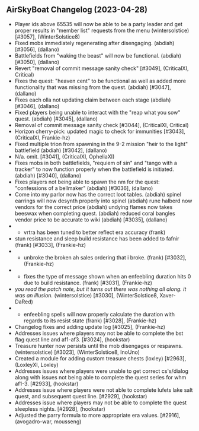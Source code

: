 ## AirSkyBoat Changelog (2023-04-28)
- Player ids above 65535 will now be able to be a party leader and get proper results in "member list" requests from the menu (wintersolstice) [#3057], (WinterSolstice8)
- Fixed mobs immediately regenerating after disengaging. (abdiah) [#3056], (dallano)
- Battlefields from "waking the beast" will now be functional. (abdiah) [#3050], (dallano)
- Revert "removal of commit message sanity check" [#3049], (CriticalXI, Critical)
- Fixes the quest: "heaven cent" to be functional as well as added more functionality that was missing from the quest. (abdiah) [#3047], (dallano)
- Fixes each olla not updating claim between each stage (abdiah) [#3046], (dallano)
- Fixed players being unable to interact with the "reap what you sow" quest. (abdiah) [#3045], (dallano)
- Removal of commit message sanity check [#3044], (CriticalXI, Critical)
- Horizon cherry-pick: updated magic to check for immunities [#3043], (CriticalXI, Frankie-hz)
- Fixed multiple trion from spawning in the 9-2 mission "heir to the light" battlefield (abdiah) [#3042], (dallano)
- N/a. omit. [#3041], (CriticalXI, OpheliaXI)
- Fixes mobs in both battlefields, "requiem of sin" and "tango with a tracker" to now function properly when the battlefield is initiated. (abdiah) [#3040], (dallano)
- Fixes players not being able to spawn the nm for the quest: "confessions of a bellmaker" (abdiah) [#3036], (dallano)
- Come into my parlor now has the correct loot tables. (abdiah) spinel earrings will now desynth properly into spinel (abdiah) rune halberd now vendors for the correct price (abdiah) undying flames now takes beeswax when completing quest. (abdiah) reduced coral bangles vendor price to be accurate to wiki (abdiah) [#3035], (dallano)
- - vrtra has been tuned to better reflect era accuracy (frank) - stun resistance and sleep build resistance has been added to fafnir (frank) [#3033], (Frankie-hz)
- - unbroke the broken ah sales ordering that i broke. (frank) [#3032], (Frankie-hz)
- - fixes the type of message shown when an enfeebling duration hits 0 due to build resistance. (frank) [#3031], (Frankie-hz)
- _you read the patch note, but it turns out there was nothing all along. it was an illusion._ (wintersolstice) [#3030], (WinterSolstice8, Xaver-DaRed)
- - enfeebling spells will now properly calculate the duration with regards to its resist state (frank) [#3028], (Frankie-hz)
- Changelog fixes and adding update log [#3025], (Frankie-hz)
- Addresses issues where players may not be able to complete the bst flag quest line and af1-af3. [#3024], (hookstar)
- Treasure hunter now persists until the mob disengages or respawns. (wintersolstice) [#3023], (WinterSolstice8, InoUno)
- Created a module for adding custom treasure chests (loxley) [#2963], (LoxleyXI, Loxley)
- Addresses issues where players were unable to get correct cs's/dialog along with issues not being able to complete the quest series for whm af1-3. [#2933], (hookstar)
- Addresses issue where players were not able to complete lufets lake salt quest, and subsequent quest line. [#2929], (hookstar)
- Addresses issue where players may not be able to complete the quest sleepless nights. [#2928], (hookstar)
- Adjusted the parry formula to more appropriate era values. [#2916], (avogadro-war, mousseng)
